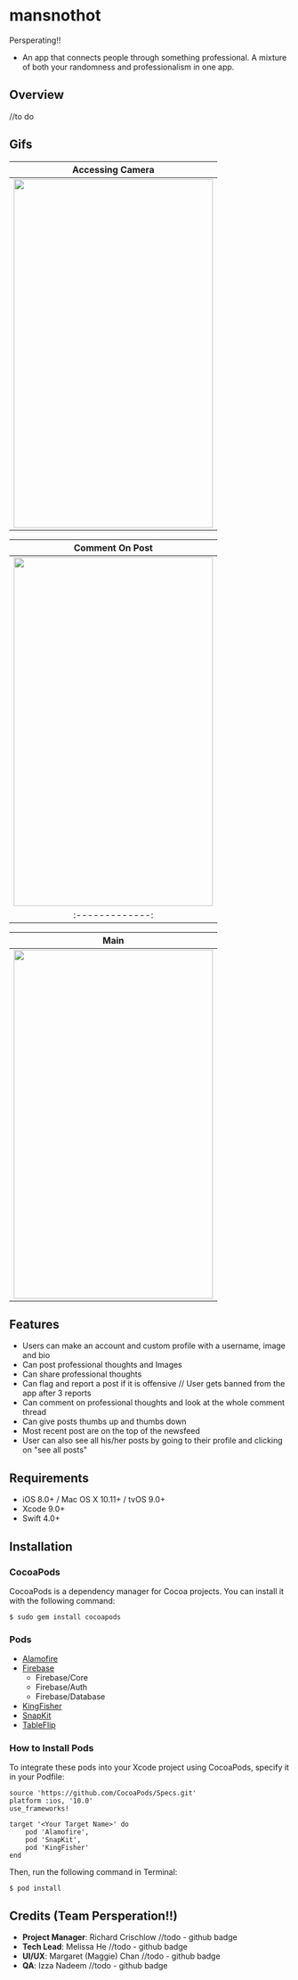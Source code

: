 # mansnothot
Persperating!!

- An app that connects people through something professional. A mixture of both your randomness and professionalism in one app. 

## Overview
//to do

## Gifs

|Accessing Camera|
|:-------------:|
|<img src="https://github.com/melissahe/mansnothot/blob/prod/GIFMansNotHot/AccessCamera.gif" width="358" height="626">|Reporting a User||:-------------:||<img src="https://github.com/melissahe/mansnothot/blob/prod/GIFMansNotHot/report.gif" width="358" height="626">|

|Comment On Post|
|:-------------:|
|<img src="https://github.com/melissahe/mansnothot/blob/prod/GIFMansNotHot/Comment.gif" width="358" height="626">|Post|
|:-------------:||<img src="https://github.com/melissahe/mansnothot/blob/prod/GIFMansNotHot/Post.gif" width="358" height="626">|

|Main|
|:-------------:|
|<img src="https://github.com/melissahe/mansnothot/blob/prod/GIFMansNotHot/main.gif" width="358" height="626">|

## Features
- Users can make an account and custom profile with a    username, image and bio
- Can post professional thoughts and Images
- Can share professional thoughts
- Can flag and report a post if it is offensive // User gets banned from the app after 3 reports 
- Can comment on professional thoughts and look at the whole comment thread
- Can give posts thumbs up and thumbs down 
- Most recent post are on the top of the newsfeed
- User can also see all his/her posts by going to their profile and clicking on "see all posts"


## Requirements
- iOS 8.0+ / Mac OS X 10.11+ / tvOS 9.0+
- Xcode 9.0+
- Swift 4.0+

## Installation

### CocoaPods
CocoaPods is a dependency manager for Cocoa projects. You can install it with the following command:

`$ sudo gem install cocoapods`

### Pods
- [Alamofire](https://github.com/Alamofire/Alamofire)
- [Firebase](https://firebase.google.com)
	- Firebase/Core
	- Firebase/Auth
	- Firebase/Database
- [KingFisher](https://github.com/onevcat/Kingfisher)
- [SnapKit](http://snapkit.io/docs)
- [TableFlip](https://github.com/mergesort/TableFlip)

### How to Install Pods
To integrate these pods into your Xcode project using CocoaPods, specify it in your Podfile:

```
source 'https://github.com/CocoaPods/Specs.git'
platform :ios, '10.0'
use_frameworks!

target '<Your Target Name>' do
    pod 'Alamofire',
    pod 'SnapKit',
    pod 'KingFisher'
end
```

Then, run the following command in Terminal:

`$ pod install`

## Credits (Team Persperation!!)
- **Project Manager**: Richard Crischlow  //todo - github badge
- **Tech Lead**: Melissa He  //todo - github badge
- **UI/UX**: Margaret (Maggie) Chan  //todo - github badge
- **QA**: Izza Nadeem //todo - github badge

